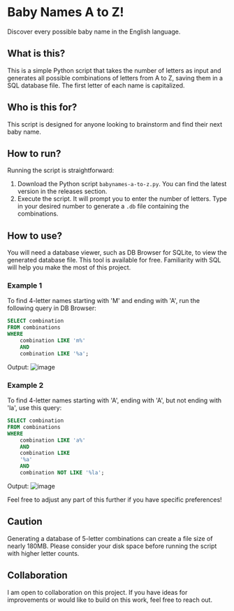 # Baby Names A to Z!

Discover every possible baby name in the English language.

## What is this?
This is a simple Python script that takes the number of letters as input and generates all possible combinations of letters from A to Z, saving them in a SQL database file. The first letter of each name is capitalized.

## Who is this for?
This script is designed for anyone looking to brainstorm and find their next baby name.

## How to run?
Running the script is straightforward:
1. Download the Python script `babynames-a-to-z.py`. You can find the latest version in the releases section.
2. Execute the script. It will prompt you to enter the number of letters. Type in your desired number to generate a `.db` file containing the combinations.

## How to use?
You will need a database viewer, such as DB Browser for SQLite, to view the generated database file. This tool is available for free. Familiarity with SQL will help you make the most of this project.

### Example 1
To find 4-letter names starting with 'M' and ending with 'A', run the following query in DB Browser:
```sql
SELECT combination 
FROM combinations 
WHERE 
    combination LIKE 'm%' 
    AND 
    combination LIKE '%a';
```
Output:
![image](https://github.com/user-attachments/assets/a9c512ef-b9a1-4657-b05b-7f4345f42fcc)

### Example 2
To find 4-letter names starting with 'A', ending with 'A', but not ending with 'la', use this query:
```sql
SELECT combination 
FROM combinations 
WHERE 
	combination LIKE 'a%' 
	AND 
	combination LIKE 
	'%a' 
	AND 
	combination NOT LIKE '%la';
```
Output:
![image](https://github.com/user-attachments/assets/6f5e2042-c09c-4a7c-a2ca-689a18c30ce9)

Feel free to adjust any part of this further if you have specific preferences!

## Caution
Generating a database of 5-letter combinations can create a file size of nearly 180MB. Please consider your disk space before running the script with higher letter counts.

## Collaboration
I am open to collaboration on this project. If you have ideas for improvements or would like to build on this work, feel free to reach out.
